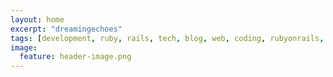 ```yaml
---
layout: home
excerpt: "dreamingechoes"
tags: [development, ruby, rails, tech, blog, web, coding, rubyonrails, code]
image:
  feature: header-image.png
---
```

